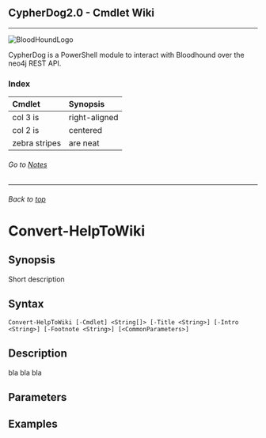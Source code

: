 ## **CypherDog2.0 - Cmdlet Wiki**
___

![BloodHoundLogo](https://github.com/BloodHoundAD/BloodHound/blob/master/src/img/logo-white-transparent-full.png)

CypherDog is a PowerShell module to interact with Bloodhound over the neo4j REST API.

### Index
| Cmdlet | Synopsis |
| :--- | :--- |
| col 3 is | right-aligned |
| col 2 is | centered |
| zebra stripes | are neat |

###### Go to [Notes](#footnotes)
___

###### Back to [top](#Index)

# **Convert-HelpToWiki**
## Synopsis
Short description


## Syntax
```
Convert-HelpToWiki [-Cmdlet] <String[]> [-Title <String>] [-Intro <String>] [-Footnote <String>] [<CommonParameters>]
```
## Description
bla bla bla 

## Parameters

## Examples
